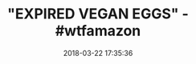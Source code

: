 ---
title: '"EXPIRED VEGAN EGGS" - #wtfamazon'
name: 'Follow Your Heart Egg Vegan, 4 oz'
date: '2018-03-22 17:35:36'
buy_now: >-
  https://www.amazon.com/Follow-Your-Heart-Egg-Vegan/dp/B016V9W6QE?SubscriptionId=AKIAIA5RBQIWQVTCUEUQ&tag=coldcutdeals-20&linkCode=xm2&camp=2025&creative=165953&creativeASIN=B016V9W6QE
description_markdown: |+
  Follow Your Heart Egg Vegan, 4 oz

    - Gluten-free and Non-GMO, Effervesce combines Authenticity and Quality with Elegance and Prestige

tweet_id_str: '976875052842053632'
price: $12.99
you_save: ''
asin: B016V9W6QE
image: 'https://images-na.ssl-images-amazon.com/images/I/51oIqM99opL.jpg'

---